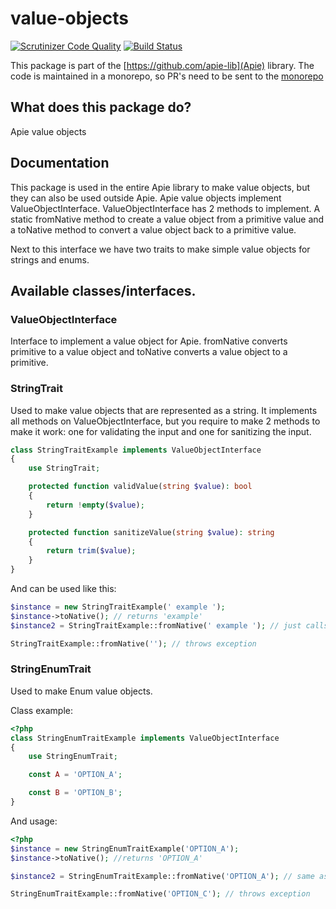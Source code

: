 # value-objects

[![Scrutinizer Code Quality](https://scrutinizer-ci.com/g/apie-lib/value-objects/badges/quality-score.png?b=main)](https://scrutinizer-ci.com/g/apie-lib/value-objects/?branch=main)
[![Build Status](https://scrutinizer-ci.com/g/apie-lib/value-objects/badges/build.png?b=main)](https://scrutinizer-ci.com/g/apie-lib/value-objects/build-status/main)

This package is part of the [https://github.com/apie-lib](Apie) library.
The code is maintained in a monorepo, so PR's need to be sent to the [monorepo](https://github.com/apie-lib/apie-lib-monorepo/pulls)

## What does this package do?
Apie value objects

## Documentation
This package is used in the entire Apie library to make value objects, but they can also be used outside Apie. Apie value
objects implement ValueObjectInterface. ValueObjectInterface has 2 methods to implement. A static fromNative method to
create a value object from a primitive value and a toNative method to convert a value object back to a primitive value.

Next to this interface we have two traits to make simple value objects for strings and enums.

## Available classes/interfaces.

### ValueObjectInterface
Interface to implement a value object for Apie. fromNative converts primitive to a value object and toNative converts
a value object to a primitive.

### StringTrait
Used to make value objects that are represented as a string. It implements all methods on ValueObjectInterface,
but you require to make 2 methods to make it work: one for validating the input and one for sanitizing the input.

```php
class StringTraitExample implements ValueObjectInterface
{
    use StringTrait;

    protected function validValue(string $value): bool
    {
        return !empty($value);
    }

    protected function sanitizeValue(string $value): string
    {
        return trim($value);
    }
}
```
And can be used like this:
```php
$instance = new StringTraitExample(' example ');
$instance->toNative(); // returns 'example'
$instance2 = StringTraitExample::fromNative(' example '); // just calls the constructor.

StringTraitExample::fromNative(''); // throws exception
```

### StringEnumTrait
Used to make Enum value objects.

Class example:
```php
<?php
class StringEnumTraitExample implements ValueObjectInterface
{
    use StringEnumTrait;

    const A = 'OPTION_A';

    const B = 'OPTION_B';
}
```

And usage:
```php
<?php
$instance = new StringEnumTraitExample('OPTION_A');
$instance->toNative(); //returns 'OPTION_A'

$instance2 = StringEnumTraitExample::fromNative('OPTION_A'); // same as constructor call

StringEnumTraitExample::fromNative('OPTION_C'); // throws exception
```
